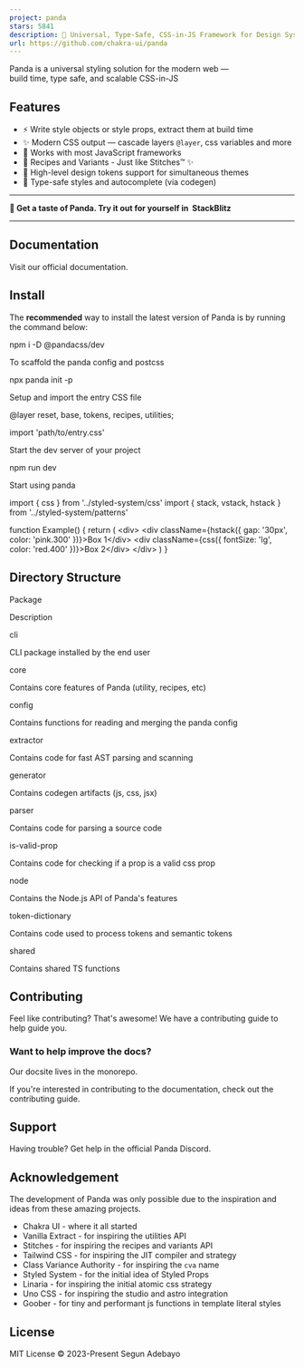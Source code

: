 ```yaml
---
project: panda
stars: 5841
description: 🐼 Universal, Type-Safe, CSS-in-JS Framework for Design Systems ⚡️
url: https://github.com/chakra-ui/panda
---
```


  
Panda is a universal styling solution for the modern web —  
build time, type safe, and scalable CSS-in-JS  
  

  
  

Features
--------

-   ⚡️ Write style objects or style props, extract them at build time
-   ✨ Modern CSS output — cascade layers `@layer`, css variables and more
-   🦄 Works with most JavaScript frameworks
-   🚀 Recipes and Variants - Just like Stitches™️ ✨
-   🎨 High-level design tokens support for simultaneous themes
-   💪 Type-safe styles and autocomplete (via codegen)

  

* * *

**🐼 Get a taste of Panda. Try it out for yourself in  StackBlitz**

* * *

  

Documentation
-------------

Visit our official documentation.

Install
-------

The **recommended** way to install the latest version of Panda is by running the command below:

npm i -D @pandacss/dev

To scaffold the panda config and postcss

npx panda init -p

Setup and import the entry CSS file

@layer reset, base, tokens, recipes, utilities;

import 'path/to/entry.css'

Start the dev server of your project

npm run dev

Start using panda

import { css } from '../styled-system/css'
import { stack, vstack, hstack } from '../styled-system/patterns'

function Example() {
  return (
    <div\>
      <div className\={hstack({ gap: '30px', color: 'pink.300' })}\>Box 1</div\>
      <div className\={css({ fontSize: 'lg', color: 'red.400' })}\>Box 2</div\>
    </div\>
  )
}

Directory Structure
-------------------

Package

Description

cli

CLI package installed by the end user

core

Contains core features of Panda (utility, recipes, etc)

config

Contains functions for reading and merging the panda config

extractor

Contains code for fast AST parsing and scanning

generator

Contains codegen artifacts (js, css, jsx)

parser

Contains code for parsing a source code

is-valid-prop

Contains code for checking if a prop is a valid css prop

node

Contains the Node.js API of Panda's features

token-dictionary

Contains code used to process tokens and semantic tokens

shared

Contains shared TS functions

Contributing
------------

Feel like contributing? That's awesome! We have a contributing guide to help guide you.

### Want to help improve the docs?

Our docsite lives in the monorepo.

If you're interested in contributing to the documentation, check out the contributing guide.

Support
-------

Having trouble? Get help in the official Panda Discord.

Acknowledgement
---------------

The development of Panda was only possible due to the inspiration and ideas from these amazing projects.

-   Chakra UI - where it all started
-   Vanilla Extract - for inspiring the utilities API
-   Stitches - for inspiring the recipes and variants API
-   Tailwind CSS - for inspiring the JIT compiler and strategy
-   Class Variance Authority - for inspiring the `cva` name
-   Styled System - for the initial idea of Styled Props
-   Linaria - for inspiring the initial atomic css strategy
-   Uno CSS - for inspiring the studio and astro integration
-   Goober - for tiny and performant js functions in template literal styles

License
-------

MIT License © 2023-Present Segun Adebayo
